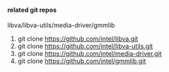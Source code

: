 

#### related git repos

libva/libva-utils/media-driver/gmmlib

1. git clone https://github.com/intel/libva.git
1. git clone https://github.com/intel/libva-utils.git
1. git clone https://github.com/intel/media-driver.git
1. git clone https://github.com/intel/gmmlib.git